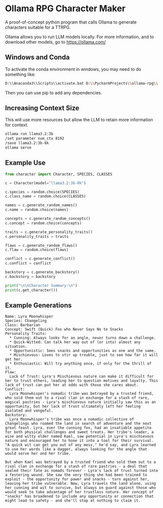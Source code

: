 # Ollama RPG Character Maker

A proof-of-concept python program that calls Ollama to generate characters suitable for a TTRPG. 

Ollama allows you to run LLM models locally. For more information, and to download other models, go to https://ollama.com/

## Windows and Conda

To activate the conda environment in windows, you may need to do something like:
```bash
D:\\Anaconda3\\Scripts\\activate.bat D:\\PycharmProjects\\ollama-rpg\\.conda
```
Then you can use pip to add any dependencies.

## Increasing Context Size

This will use more resources but allow the LLM to retain more information for context.

```bash
ollama run llama3.2:3b
/set parameter num_ctx 8192
/save llama3.2:3b-8k
ollama serve
```

## Example Use

```python
from character import Character, SPECIES, CLASSES

c = Character(model="llama3.2:3b-8k")

c.species = random.choice(SPECIES)
c.class_name = random.choice(CLASSES)

names = c.generate_random_names()
c.name = random.choice(names)

concepts = c.generate_random_concepts()
c.concept = random.choice(concepts)

traits = c.generate_personality_traits()
c.personality_traits = traits

flaws = c.generate_random_flaws()
c.flaw = random.choice(flaws)

conflict = c.generate_conflict()
c.conflict = conflict

backstory = c.generate_backstory()
c.backstory = backstory

print("\n\nCharacter Summary:\n")
print(c.get_character())
```

## Example Generations

```
Name: Lyra Moonwhisper
Species: Changeling
Class: Barbarian
Concept: Swift (Quick) Fox who Never Says No to Snacks
Personality Traits:
  * Cunning: Always looks for an angle, never turns down a challenge.
  * Quick-Witted: Can talk her way out of (or into) almost any situation.
  * Opportunistic: Sees snacks and opportunities as one and the same.
  * Mischievous: Loves to stir up trouble, just to see how far it will get her.
  * Enthusiastic: Will try anything once, if only for the thrill of it.
Flaw: 
  Lack of Trust: Lyra's Mischievous nature can make it difficult for her to trust others, leading her to question motives and loyalty. This lack of trust can put her at odds with those she cares about.  
Conflict:
  Lyra Moonwhisper's nomadic tribe was betrayed by a trusted friend, who sold them out to a rival clan in exchange for a stash of rare, magical pastries - Lyra's mischievous nature initially saw this as an opportunity, but her lack of trust ultimately left her feeling isolated and vengeful.
Backstory:
  Lyra Moonwhisper's tribe was once a nomadic collective of Changelings who roamed the land in search of adventure and the next great feast. Lyra, ever the cunning fox, had an insatiable appetite for both physical challenges and sweet treats. Her tribe's leader, a wise and witty elder named Kael, saw potential in Lyra's mischievous nature and encouraged her to hone it into a tool for their survival. "A quick wit can get you out of any mess," he'd say, and Lyra learned to use her words like a dagger, always looking for the angle that would serve her and her tribe.

But when Kael was betrayed by a trusted friend who sold them out to a rival clan in exchange for a stash of rare pastries - a deal that sealed their fate as nomads forever - Lyra's lack of trust turned into a festering wound. She saw the very thing she had been trained to exploit - the opportunity for power and snacks - turn against her, leaving her tribe vulnerable. Now, Lyra travels the land alone, using her cunning and wit to survive, but always on guard against those who would seek to take advantage of her trustless nature. Her concept of "snacks" has broadened to include any opportunity or connection that might lead to safety - and she'll stop at nothing to claim it.
```